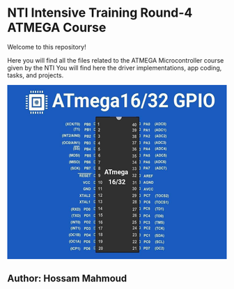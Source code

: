 # NTI Intensive Training Round-4 ATMEGA Course

Welcome to this repository!

Here you will find all the files related to the ATMEGA Microcontroller course given by the NTI
You will find here the driver implementations, app coding, tasks, and projects.

<p align="center">
  <img width="550" height="400" src="ATMEGA32.jpg">
</p>


## Author: Hossam Mahmoud
 
